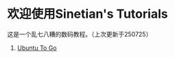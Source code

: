 # 欢迎使用Sinetian's Tutorials

这是一个乱七八糟的数码教程。（上次更新于250725）

1. [Ubuntu To Go](https://sinetianliu.github.io/tutorials/utg)
